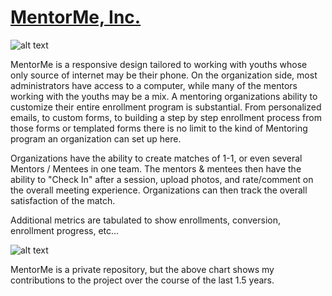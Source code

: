 [MentorMe, Inc.](http://www.getmentorme.co)
====================

![alt text](https://github.com/Kowser/Ruby_on_Rails_Portfolio/blob/master/images/screenshots-mm.png "MentorMe, Inc. screenshots")

MentorMe is a responsive design tailored to working with youths whose only source of internet may be their phone. On the organization side, most administrators have access to a computer, while many of the mentors working with the youths may be a mix. A mentoring organizations ability to customize their entire enrollment program is substantial. From personalized emails, to custom forms, to building a step by step enrollment process from those forms or templated forms there is no limit to the kind of Mentoring program an organization can set up here.

Organizations have the ability to create matches of 1-1, or even several Mentors / Mentees in one team. The mentors & mentees then have the ability to "Check In" after a session, upload photos, and rate/comment on the overall meeting experience. Organizations can then track the overall satisfaction of the match.

Additional metrics are tabulated to show enrollments, conversion, enrollment progress, etc...

![alt text](https://github.com/Kowser/Ruby_on_Rails_Portfolio/blob/master/images/contributions-mm.png "MentorMe, Inc. contributions chart")

MentorMe is a private repository, but the above chart shows my contributions to the project over the course of the last 1.5 years.
